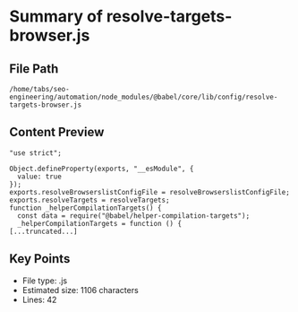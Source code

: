 # Summary of resolve-targets-browser.js
  
## File Path
`/home/tabs/seo-engineering/automation/node_modules/@babel/core/lib/config/resolve-targets-browser.js`

## Content Preview
```
"use strict";

Object.defineProperty(exports, "__esModule", {
  value: true
});
exports.resolveBrowserslistConfigFile = resolveBrowserslistConfigFile;
exports.resolveTargets = resolveTargets;
function _helperCompilationTargets() {
  const data = require("@babel/helper-compilation-targets");
  _helperCompilationTargets = function () {
[...truncated...]
```

## Key Points
- File type: .js
- Estimated size: 1106 characters
- Lines: 42
